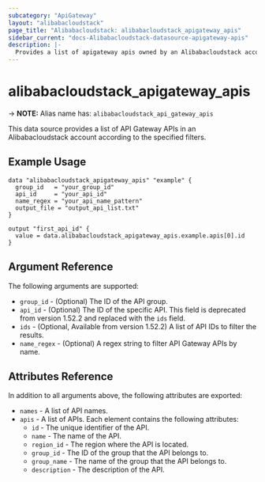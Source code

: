 ```yaml
---
subcategory: "ApiGateway"
layout: "alibabacloudstack"
page_title: "Alibabacloudstack: alibabacloudstack_apigateway_apis"
sidebar_current: "docs-Alibabacloudstack-datasource-apigateway-apis"
description: |- 
  Provides a list of apigateway apis owned by an Alibabacloudstack account.
---
```


# alibabacloudstack_apigateway_apis
-> **NOTE:** Alias name has: `alibabacloudstack_api_gateway_apis`

This data source provides a list of API Gateway APIs in an Alibabacloudstack account according to the specified filters.

## Example Usage

```hcl
data "alibabacloudstack_apigateway_apis" "example" {
  group_id   = "your_group_id"
  api_id     = "your_api_id"
  name_regex = "your_api_name_pattern"
  output_file = "output_api_list.txt"
}

output "first_api_id" {
  value = data.alibabacloudstack_apigateway_apis.example.apis[0].id
}
```

## Argument Reference

The following arguments are supported:

* `group_id` - (Optional) The ID of the API group.
* `api_id` - (Optional) The ID of the specific API. This field is deprecated from version 1.52.2 and replaced with the `ids` field.
* `ids` - (Optional, Available from version 1.52.2) A list of API IDs to filter the results.
* `name_regex` - (Optional) A regex string to filter API Gateway APIs by name.

## Attributes Reference

In addition to all arguments above, the following attributes are exported:

* `names` - A list of API names.
* `apis` - A list of APIs. Each element contains the following attributes:
  * `id` - The unique identifier of the API.
  * `name` - The name of the API.
  * `region_id` - The region where the API is located.
  * `group_id` - The ID of the group that the API belongs to.
  * `group_name` - The name of the group that the API belongs to.
  * `description` - The description of the API.
